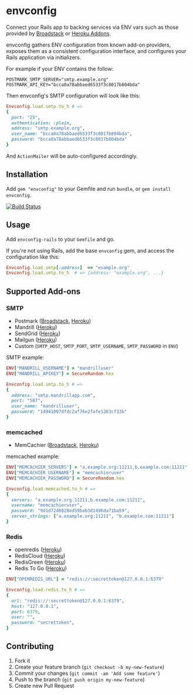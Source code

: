 # envconfig

Connect your Rails app to backing services via ENV vars such as those
provided by [Broadstack][broadstack] or [Heroku Addons][heroku_addons].

envconfig gathers ENV configuration from known add-on providers, exposes them
as a consistent configuration interface, and configures your Rails application
via initializers.

For example if your ENV contains the follow:

```
POSTMARK_SMTP_SERVER="smtp.example.org"
POSTMARK_API_KEY="bcca0a78abbaed6533f3c8017b804bda"
```

Then envconfig's SMTP configuration will look like this:

```ruby
Envconfig.load.smtp.to_h # =>
{
  port: "25",
  authentication: :plain,
  address: "smtp.example.org",
  user_name: "bcca0a78abbaed6533f3c8017b804bda",
  password: "bcca0a78abbaed6533f3c8017b804bda"
}
```

And `ActionMailer` will be auto-configured accordingly.


## Installation

Add `gem "envconfig"` to your Gemfile and run `bundle`,
or `gem install envconfig`.

[![Build Status](https://travis-ci.org/broadstack/envconfig.png?branch=master)](https://travis-ci.org/broadstack/envconfig)

## Usage

Add `envconfig-rails` to your `Gemfile` and go.

If you're not using Rails, add the base `envconfig` gem, and access the
configuration like this:

```ruby
Envconfig.load.smtp[:address]  => "example.org"
Envconfig.load.smtp.to_h  # => {address: "example.org", ...}
```


## Supported Add-ons

### SMTP

* Postmark ([Broadstack](https://broadstack.com/addons/postmark), [Heroku](https://addons.heroku.com/postmark))
* Mandrill ([Heroku](https://addons.heroku.com/mandrill))
* SendGrid ([Heroku](https://addons.heroku.com/sendgrid))
* Mailgun ([Heroku](https://address.Heroku.com/mailgun))
* Custom (`SMTP_HOST`, `SMTP_PORT`, `SMTP_USERNAME`, `SMTP_PASSWORD` in `ENV`)

SMTP example:

```ruby
ENV["MANDRILL_USERNAME"] = "mandrilluser"
ENV["MANDRILL_APIKEY"] = SecureRandom.hex

Envconfig.load.smtp.to_h # =>
{
  address: "smtp.mandrillapp.com",
  port: "587",
  user_name: "mandrilluser",
  password: "14941007dfdc2af76e2fafe1383cf33b"
}
```

### memcached

* MemCachier ([Broadstack](https://broadstack.com/addons/memcachier), [Heroku](https://addons.heroku.com/memcachier))

memcached example:

```ruby
ENV["MEMCACHIER_SERVERS"] = "a.example.org:11211,b.example.com:11211"
ENV["MEMCACHIER_USERNAME"] = "memcachieruser"
ENV["MEMCACHIER_PASSWORD"] = SecureRandom.hex

Envconfig.load.memcached.to_h # =>
{
  servers: "a.example.org:11211,b.example.com:11211",
  username: "memcachieruser",
  password: "9d1d72d6828ed59bab3d1496da71ba59",
  server_strings: ["a.example.org:11211", "b.example.com:11211"]
}
```


### Redis

* openredis ([Heroku](https://addons.heroku.com/openredis))
* RedisCloud ([Heroku](https://addons.heroku.com/rediscloud))
* RedisGreen ([Heroku](https://addons.heroku.com/redisgreen))
* Redis To Go ([Heroku](https://addons.heroku.com/redistogo))

```ruby
ENV["OPENREDIS_URL"] = "redis://:secrettoken@127.0.0.1:6379"

Envconfig.load.redis.to_h # =>
{
  url: "redis://:secrettoken@127.0.0.1:6379",
  host: "127.0.0.1",
  port: 6379,
  user: "",
  password: "secrettoken",
}
```


## Contributing

1. Fork it
2. Create your feature branch (`git checkout -b my-new-feature`)
3. Commit your changes (`git commit -am 'Add some feature'`)
4. Push to the branch (`git push origin my-new-feature`)
5. Create new Pull Request


[backing_services]: http://12factor.net/backing-services
[broadstack]: https://broadstack.com
[heroku_addons]: https://addons.heroku.com/
